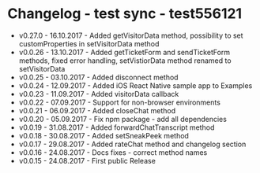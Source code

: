 # Changelog - test sync - test556121

* v0.27.0 - 16.10.2017 - Added getVisitorData method, possibility to set customProperties in setVisitorData method
* v0.0.26 - 13.10.2017 - Added getTicketForm and sendTicketForm methods, fixed error handling, setVistiorData method renamed to setVisitorData
* v0.0.25 - 03.10.2017 - Added disconnect method
* v0.0.24 - 12.09.2017 - Added iOS React Native sample app to Examples
* v0.0.23 - 11.09.2017 - Added visitorData callback
* v0.0.22 - 07.09.2017 - Support for non-browser environments
* v0.0.21 - 06.09.2017 - Added closeChat method
* v0.0.20 - 05.09.2017 - Fix npm package - add all dependencies
* v0.0.19 - 31.08.2017 - Added forwardChatTranscript method
* v0.0.18 - 30.08.2017 - Added setSneakPeek method
* v0.0.17 - 29.08.2017 - Added rateChat method and changelog section
* v0.0.16 - 24.08.2017 - Docs fixes - correct method names
* v0.0.15 - 24.08.2017 - First public Release



